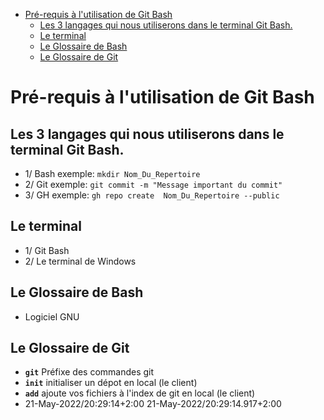 
- [Pré-requis à l'utilisation de Git Bash](#Pré-requis-à-l-utilisation-de-Git-Bash)
  - [Les 3 langages qui nous utiliserons dans le terminal Git Bash.](#Les-3-langages-qui-nous-utiliserons-dans-le-terminal-Git-Bash.)
  - [Le terminal](#Le-terminal)
  - [Le Glossaire de Bash](#Le-Glossaire-de-Bash)
  - [Le Glossaire de Git](#Le-Glossaire-de-Git)
# Pré-requis à l'utilisation de Git Bash
## Les 3 langages qui nous utiliserons dans le terminal Git Bash.
- 1/    Bash exemple:  `mkdir Nom_Du_Repertoire`
- 2/    Git exemple:  `git commit -m "Message important du commit"`
- 3/    GH exemple:  `gh repo create  Nom_Du_Repertoire --public`
## Le terminal
- 1/ Git Bash
- 2/ Le terminal de Windows
## Le Glossaire de Bash
- Logiciel GNU
## Le Glossaire de Git
- **`git`**  Préfixe des commandes git
- **`init`**  initialiser un dépot en local (le client)
- **`add`**  ajoute vos fichiers à l'index de git en local (le client)
- 21-May-2022/20:29:14+2:00 21-May-2022/20:29:14.917+2:00
